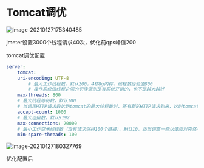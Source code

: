 # Tomcat调优

![image-20210127175340485](/Users/navi/store/workspace/Java-learn/doc/05框架学习/Spring/SpringBoot.assets/image-20210127175340485.png)

jmeter设置3000个线程请求40次，优化前qps峰值200

tomcat调优配置

```yml
server:
	tomcat:
    uri-encoding: UTF-8
		# 最大工作线程数，默认200，4核8g内存，线程数经验值800
		# 操作系统做线程之间的切换调到是有系统开销的，也不是越大越好
    max-threads: 800
    # 最大线程等待数，默认100
    # 当调用HTTP请求数达到tomcat的最大线程数时，还有新的HTTP请求到来，这时tomcat会将该请求放在等待队列中，这个acceptCount就是指能够接受的最大等待数，默认100。如果等待队列也被放满了，这个时候再来新的请求就会被tomcat拒绝（connection refused）
    accept-count: 1000
    # 最大连接数，默认8192
    max-connections: 20000
    # 最小工作空闲线程数（没有请求保持100个链接），默认10，适当调高一些以便应对突然增长的访问量
    min-spare-threads: 100
```

![image-20210127180327769](/Users/navi/store/workspace/Java-learn/doc/05框架学习/Spring/SpringBoot.assets/image-20210127180327769.png)

优化配置后